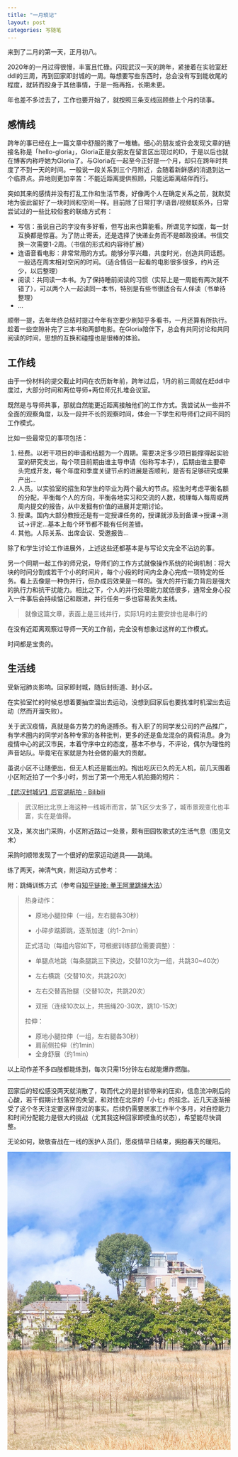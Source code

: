 ```yaml
---
title: "一月琐记"
layout: post
categories: 写随笔
---
```


来到了二月的第一天，正月初八。

2020年的一月过得很慢，丰富且忙碌。闪现武汉一天的跨年，紧接着在实验室赶ddl的三周，再到回家即封城的一周。每想要写些东西时，总会没有写到能收尾的程度，就转而投身于其他事情，于是一拖再拖，长期未更。

年也差不多过去了，工作也要开始了，就按照三条支线回顾些上个月的琐事。

## 感情线

跨年的事已经在上一篇文章中舒服的撒了一堆糖。细心的朋友或许会发现文章的链接名称是「hello-gloria」，Gloria正是女朋友在留言区出现过的ID，于是以后也就在博客内称呼她为Gloria了。与Gloria在一起至今正好是一个月，却只在跨年时共度了不到一天的时间。一般说一段关系到三个月附近，会随着新鲜感的消退到达一个临界点。异地则更加辛苦：不能近距离提供照顾，只能远距离结伴而行。

突如其来的感情并没有打乱工作和生活节奏，好像两个人在确定关系之前，就默契地为彼此留好了一块时间和空间一样。目前除了日常打字/语音/视频联系外，日常尝试过的一些比较俗套的联络方式有：

* 写信：虽说自己的字没有多好看，但写出来也算能看。所谓见字如面，每一封互换都是惊喜。为了防止寄丢，还是选择了快递业务而不是邮政投递。书信交换一次需要1-2周。（书信的形式和内容待扩展）
* 连语音看电影：非常常用的方式。能够分享兴趣，共度时光，创造共同话题。一般选在周末相对空闲的时间。（适合情侣一起看的电影很多很多，约片还少，以后整理）
* 阅读：共同读一本书。为了保持睡前阅读的习惯（实际上是一周能有两次就不错了），可以两个人一起读同一本书，特别是有些书很适合有人伴读（书单待整理）
* ...

顺带一提，去年年终总结时提过今年有空要少刷知乎多看书，一月还算有所执行。趁着一些空隙补完了三本书和两部电影。在Gloria陪伴下，总会有共同讨论和共同阅读的时间，思想的互换和碰撞也是很棒的体验。

## 工作线

由于一份材料的提交截止时间在农历新年前，跨年过后，1月的前三周就在赶ddl中度过，大部分时间和两位导师+两位师兄扎堆会议室。

既然是与导师共事，那就自然能更近距离接触他们的工作方式。我尝试从一些并不全面的观察角度，以及一段并不长的观察时间，体会一下学生和导师们之间不同的工作模式。

比如一些最常见的事项包括：

1. 经费。以若干项目的申请和结题为一个周期。需要决定多少项目能撑得起实验室的研究支出，每个项目前期由谁主导申请（俗称写本子），后期由谁主要牵头完成开发，每个年度和季度关键节点的进展是否顺利，是否有足够研究成果产出...
2. 人员。以实验室的招生和学生的毕业为两个最大的节点。招生时考虑平衡名额的分配，平衡每个人的方向，平衡各地实习和交流的人数，梳理每人每周或两周内提交的报告，从中发掘有价值的进展并定期讨论。
3. 授课。国内大部分教授还是有一定授课任务的，授课就涉及到备课->授课->测试->评定…基本上每个环节都不能有任何差错。
4. 其他。人际关系、出席会议、受邀报告...

除了和学生讨论工作进展外，上述这些还都基本是与写论文完全不沾边的事。

另一个同期一起工作的师兄说，导师们的工作方式就像操作系统的轮询机制：将大块的时间分割成若干个小的时间片，每个小段的时间内全身心完成一项特定的任务。看上去像是一种伪并行，但办成后效果是一样的。强大的并行能力背后是强大的执行力和抗干扰能力。相比之下，个人的并行处理能力就低很多，通常全身心投入一件事后会持续惦记和跟进，并行任务一多也容易丢失主线。

> 就像这篇文章，表面上是三线并行，实际1月的主要安排也是串行的

在没有近距离观察过导师一天的工作前，完全没有想象过这样的工作模式。

时间都是宝贵的。

## 生活线

受新冠肺炎影响。回家即封城，随后封街道、封小区。

在实验室忙的时候总想着要抽空溜出去运动，没想到回家后也要找准时机溜出去运动（然而开溜失败）。

关于武汉疫情，真就是各方势力的角逐搏杀。有入职了的同学发公司的产品推广，有学术圈内的同学对各种专家的各种批判，更多的还是鱼龙混杂的真假消息。身为疫情中心的武汉市民，本着守序中立的态度，基本不参与，不评论，偶尔为理性的声音站队。毕竟宅在家就是为社会做的最大的贡献。

虽说小区不让随便出，但无人机还是能出的。掏出吃灰已久的无人机，前几天围着小区附近拍了一个多小时，剪出了第一个用无人机拍摄的短片：

[【武汉封城记】后官湖航拍 - Bilibili](https://www.bilibili.com/video/av85613063)

> 武汉相比北京上海这种一线城市而言，禁飞区少太多了，城市景观变化也丰富，实在是值得。

又及，某次出门采购，小区附近路过一处景，颇有田园牧歌式的生活气息（图见文末）

采购时顺带发现了一个很好的居家运动道具——跳绳。

练了两天，神清气爽，附运动方式参考：

附：跳绳训练方式（参考自[知乎链接: 拳王阿里跳绳大法](https://www.zhihu.com/question/284853864/answer/965669338)）

> 热身动作：
>
> - 原地小腿拉伸（一组，左右腿各30秒）
>
> - 小碎步踮脚跳，逐渐加速（约1-2min）
>
> 正式活动（每组内容如下，可根据训练部位需要调整）：
>
> - 单腿点地跳（每条腿跳三下换边，交替10次为一组，共跳30~40次）
> - 左右横跳（交替10次，共跳20次）
> - 左右交替高抬腿（交替10次，共跳20次）
>
> - 双摇（连续10次以上，共摇绳20-30次，跳10-15次）
>
> 拉伸：
>
> - 原地小腿拉伸（一组，左右腿各30秒）
> - 肩前侧拉伸（约1min）
> - 全身舒展（约1min）

以上动作差不多四肢都能练到，每次只需15分钟左右就能爆炸燃脂。

---

回家后的轻松感没两天就消散了，取而代之的是封锁带来的压抑，信息流冲刷后的心酸，若干假期计划落空的失望，和对住在北京的「小七」的挂念。近几天逐渐接受了这个冬天注定要这样度过的事实。后续仍需要居家工作半个多月，对自控能力和时间分配能力是很大的挑战（尤其我这种回家即摸鱼的状态），希望能尽快调整。



无论如何，致敬奋战在一线的医护人员们，愿疫情早日结束，拥抱春天的暖阳。

![](https://github.com/HusterHope/blogimage/raw/master/20200201-1.jpeg)